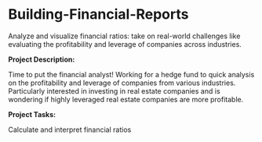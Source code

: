 # Building-Financial-Reports
Analyze and visualize financial ratios: take on real-world challenges like evaluating the profitability and leverage of companies across industries.

**Project Description:**

Time to put the financial analyst! Working for a hedge fund to quick analysis on the profitability and leverage of companies from various industries. Particularly interested in investing in real estate companies and is wondering if highly leveraged real estate companies are more profitable.

**Project Tasks:**

Calculate and interpret financial ratios
